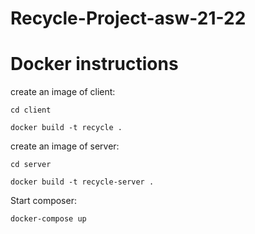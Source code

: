 # Recycle-Project-asw-21-22

# Docker instructions
create an image of client:
````
cd client
````
````
docker build -t recycle .
````
create an image of server:
````
cd server
````
````
docker build -t recycle-server .
````

Start composer:

````
docker-compose up
````